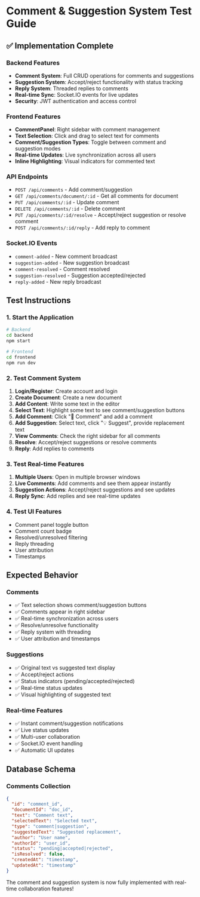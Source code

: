 # Comment & Suggestion System Test Guide

## ✅ Implementation Complete

### Backend Features
- **Comment System**: Full CRUD operations for comments and suggestions
- **Suggestion System**: Accept/reject functionality with status tracking
- **Reply System**: Threaded replies to comments
- **Real-time Sync**: Socket.IO events for live updates
- **Security**: JWT authentication and access control

### Frontend Features
- **CommentPanel**: Right sidebar with comment management
- **Text Selection**: Click and drag to select text for comments
- **Comment/Suggestion Types**: Toggle between comment and suggestion modes
- **Real-time Updates**: Live synchronization across all users
- **Inline Highlighting**: Visual indicators for commented text

### API Endpoints
- `POST /api/comments` - Add comment/suggestion
- `GET /api/comments/document/:id` - Get all comments for document
- `PUT /api/comments/:id` - Update comment
- `DELETE /api/comments/:id` - Delete comment
- `PUT /api/comments/:id/resolve` - Accept/reject suggestion or resolve comment
- `POST /api/comments/:id/reply` - Add reply to comment

### Socket.IO Events
- `comment-added` - New comment broadcast
- `suggestion-added` - New suggestion broadcast
- `comment-resolved` - Comment resolved
- `suggestion-resolved` - Suggestion accepted/rejected
- `reply-added` - New reply broadcast

## Test Instructions

### 1. Start the Application
```bash
# Backend
cd backend
npm start

# Frontend
cd frontend
npm run dev
```

### 2. Test Comment System
1. **Login/Register**: Create account and login
2. **Create Document**: Create a new document
3. **Add Content**: Write some text in the editor
4. **Select Text**: Highlight some text to see comment/suggestion buttons
5. **Add Comment**: Click "💬 Comment" and add a comment
6. **Add Suggestion**: Select text, click "💡 Suggest", provide replacement text
7. **View Comments**: Check the right sidebar for all comments
8. **Resolve**: Accept/reject suggestions or resolve comments
9. **Reply**: Add replies to comments

### 3. Test Real-time Features
1. **Multiple Users**: Open in multiple browser windows
2. **Live Comments**: Add comments and see them appear instantly
3. **Suggestion Actions**: Accept/reject suggestions and see updates
4. **Reply Sync**: Add replies and see real-time updates

### 4. Test UI Features
- Comment panel toggle button
- Comment count badge
- Resolved/unresolved filtering
- Reply threading
- User attribution
- Timestamps

## Expected Behavior

### Comments
- ✅ Text selection shows comment/suggestion buttons
- ✅ Comments appear in right sidebar
- ✅ Real-time synchronization across users
- ✅ Resolve/unresolve functionality
- ✅ Reply system with threading
- ✅ User attribution and timestamps

### Suggestions
- ✅ Original text vs suggested text display
- ✅ Accept/reject actions
- ✅ Status indicators (pending/accepted/rejected)
- ✅ Real-time status updates
- ✅ Visual highlighting of suggested text

### Real-time Features
- ✅ Instant comment/suggestion notifications
- ✅ Live status updates
- ✅ Multi-user collaboration
- ✅ Socket.IO event handling
- ✅ Automatic UI updates

## Database Schema

### Comments Collection
```json
{
  "id": "comment_id",
  "documentId": "doc_id",
  "text": "Comment text",
  "selectedText": "Selected text",
  "type": "comment|suggestion",
  "suggestedText": "Suggested replacement",
  "author": "User name",
  "authorId": "user_id",
  "status": "pending|accepted|rejected",
  "isResolved": false,
  "createdAt": "timestamp",
  "updatedAt": "timestamp"
}
```

The comment and suggestion system is now fully implemented with real-time collaboration features!